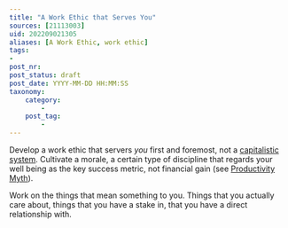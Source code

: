 ```yaml
---
title: "A Work Ethic that Serves You"
sources: [21113003]
uid: 202209021305
aliases: [A Work Ethic, work ethic]
tags:
-
post_nr:
post_status: draft
post_date: YYYY-MM-DD HH:MM:SS
taxonomy:
    category:
        -
    post_tag:
        -
---
```


Develop a work ethic that servers *you* first and foremost, not a [capitalistic system](capitalism-and-your-life.md). Cultivate a morale, a certain type of discipline that regards your well being as the key success metric, not financial gain (see [Productivity Myth](productivity-myth.md)). 

Work on the things that mean something to you. Things that you actually care about, things that you have a stake in, that you have a direct relationship with. 